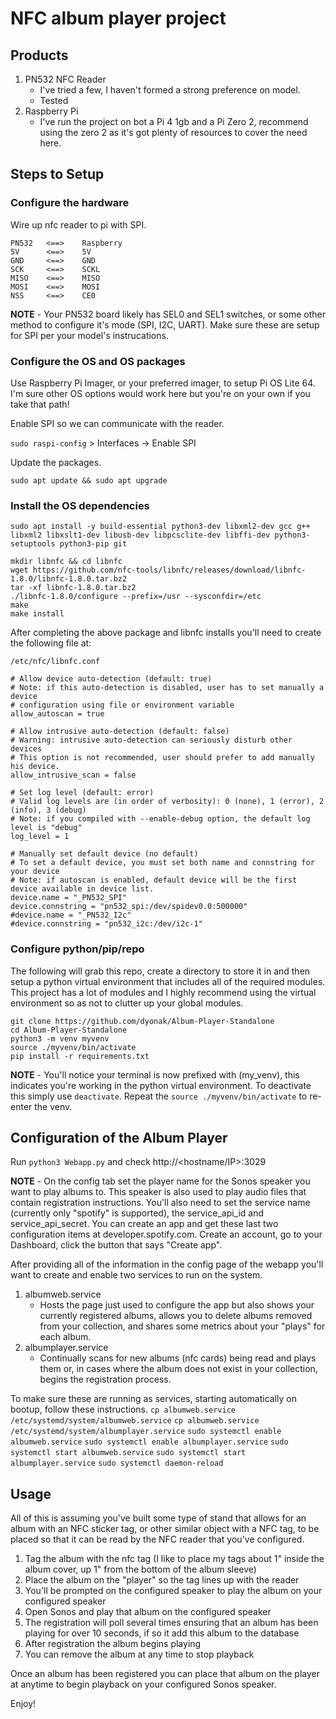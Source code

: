 # NFC album player project

## Products
1. PN532 NFC Reader
    - I've tried a few, I haven't formed a strong preference on model.
    - Tested
2. Raspberry Pi
    - I've run the project on bot a Pi 4 1gb and a Pi Zero 2, recommend using the zero 2 as it's got plenty of resources to cover the need here.

## Steps to Setup

### Configure the hardware
Wire up nfc reader to pi with SPI.
```
PN532   <==>    Raspberry
5V      <==>    5V
GND     <==>    GND
SCK     <==>    SCKL
MISO	<==>    MISO
MOSI    <==>    MOSI
NSS     <==>    CE0
```
**NOTE** - Your PN532 board likely has SEL0 and SEL1 switches, or some other method to configure it's mode (SPI, I2C, UART). Make sure these are setup for SPI per your model's instrucations.

### Configure the OS and OS packages
Use Raspberry Pi Imager, or your preferred imager, to setup Pi OS Lite 64. I'm sure other OS options would work here but you're on your own if you take that path!

Enable SPI so we can communicate with the reader.

`sudo raspi-config` > Interfaces -> Enable SPI

Update the packages.

`sudo apt update && sudo apt upgrade`

### Install the OS dependencies
```
sudo apt install -y build-essential python3-dev libxml2-dev gcc g++ libxml2 libxslt1-dev libusb-dev libpcsclite-dev libffi-dev python3-setuptools python3-pip git

mkdir libnfc && cd libnfc
wget https://github.com/nfc-tools/libnfc/releases/download/libnfc-1.8.0/libnfc-1.8.0.tar.bz2
tar -xf libnfc-1.8.0.tar.bz2
./libnfc-1.8.0/configure --prefix=/usr --sysconfdir=/etc
make
make install
```

After completing the above package and libnfc installs you'll need to create the following file at:

`/etc/nfc/libnfc.conf`

```
# Allow device auto-detection (default: true)
# Note: if this auto-detection is disabled, user has to set manually a device
# configuration using file or environment variable
allow_autoscan = true

# Allow intrusive auto-detection (default: false)
# Warning: intrusive auto-detection can seriously disturb other devices
# This option is not recommended, user should prefer to add manually his device.
allow_intrusive_scan = false

# Set log level (default: error)
# Valid log levels are (in order of verbosity): 0 (none), 1 (error), 2 (info), 3 (debug)
# Note: if you compiled with --enable-debug option, the default log level is "debug"
log_level = 1

# Manually set default device (no default)
# To set a default device, you must set both name and connstring for your device
# Note: if autoscan is enabled, default device will be the first device available in device list.
device.name = "_PN532_SPI"
device.connstring = "pn532_spi:/dev/spidev0.0:500000"
#device.name = "_PN532_I2c"
#device.connstring = "pn532_i2c:/dev/i2c-1"
```

### Configure python/pip/repo

The following will grab this repo, create a directory to store it in and then setup a python virtual environment that includes all of the required modules. This project has a lot of modules and I highly recommend using the virtual environment so as not to clutter up your global modules.
```
git clone https://github.com/dyonak/Album-Player-Standalone
cd Album-Player-Standalone
python3 -m venv myvenv
source ./myvenv/bin/activate
pip install -r requirements.txt
```

**NOTE** - You'll notice your terminal is now prefixed with (my_venv), this indicates you're working in the python virtual environment. To deactivate this simply use `deactivate`. Repeat the `source ./myvenv/bin/activate` to re-enter the venv.

## Configuration of the Album Player

Run `python3 Webapp.py` and check http://<hostname/IP>:3029

**NOTE** - On the config tab set the player name for the Sonos speaker you want to play albums to. This speaker is also used to play audio files that contain registration instructions. You'll also need to set the service name (currently only "spotify" is supported), the service_api_id and service_api_secret. You can create an app and get these last two configuration items at developer.spotify.com. Create an account, go to your Dashboard, click the button that says "Create app".

After providing all of the information in the config page of the webapp you'll want to create and enable two services to run on the system. 

1. albumweb.service
    - Hosts the page just used to configure the app but also shows your currently registered albums, allows you to delete albums removed from your collection, and shares some metrics about your "plays" for each album.
2. albumplayer.service
    - Continually scans for new albums (nfc cards) being read and plays them or, in cases where the album does not exist in your collection, begins the registration process.

To make sure these are running as services, starting automatically on bootup, follow these instructions.
`cp albumweb.service /etc/systemd/system/albumweb.service`
`cp albumweb.service /etc/systemd/system/albumplayer.service`
`sudo systemctl enable albumweb.service`
`sudo systemctl enable albumplayer.service`
`sudo systemctl start albumweb.service`
`sudo systemctl start albumplayer.service`
`sudo systemctl daemon-reload`

## Usage
All of this is assuming you've built some type of stand that allows for an album with an NFC sticker tag, or other similar object with a NFC tag, to be placed so that it can be read by the NFC reader that you've configured. 

1. Tag the album with the nfc tag (I like to place my tags about 1" inside the album cover, up 1" from the bottom of the album sleeve)
2. Place the album on the "player" so the tag lines up with the reader
3. You'll be prompted on the configured speaker to play the album on your configured speaker
4. Open Sonos and play that album on the configured speaker
5. The registration will poll several times ensuring that an album has been playing for over 10 seconds, if so it add this album to the database
6. After registration the album begins playing
7. You can remove the album at any time to stop playback

Once an album has been registered you can place that album on the player at anytime to begin playback on your configured Sonos speaker.

Enjoy!
